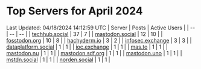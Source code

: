 # Top Servers for April 2024
Last Updated: 04/18/2024 14:12:59 UTC
| Server | Posts | Active Users |
| -- | -- | -- |
| [techhub.social](https://techhub.social/tags/PowerShell) | 37 | 7 |
| [mastodon.social](https://mastodon.social/tags/PowerShell) | 12 | 10 |
| [fosstodon.org](https://fosstodon.org/tags/PowerShell) | 10 | 8 |
| [hachyderm.io](https://hachyderm.io/tags/PowerShell) | 3 | 2 |
| [infosec.exchange](https://infosec.exchange/tags/PowerShell) | 3 | 3 |
| [dataplatform.social](https://dataplatform.social/tags/PowerShell) | 1 | 1 |
| [ioc.exchange](https://ioc.exchange/tags/PowerShell) | 1 | 1 |
| [mas.to](https://mas.to/tags/PowerShell) | 1 | 1 |
| [mastodon.nu](https://mastodon.nu/tags/PowerShell) | 1 | 1 |
| [mastodon.sdf.org](https://mastodon.sdf.org/tags/PowerShell) | 1 | 1 |
| [mastodon.uno](https://mastodon.uno/tags/PowerShell) | 1 | 1 |
| [mstdn.social](https://mstdn.social/tags/PowerShell) | 1 | 1 |
| [norden.social](https://norden.social/tags/PowerShell) | 1 | 1 |
